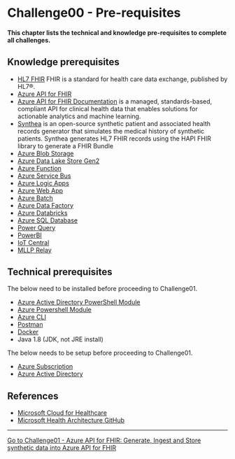 # Challenge00 - Pre-requisites

#### This chapter lists the technical and knowledge pre-requisites to complete all challenges.

## Knowledge prerequisites
* [HL7 FHIR](https://hl7.org/fhir/) FHIR is a standard for health care data exchange, published by HL7®.
* [Azure API for FHIR](https://azure.microsoft.com/en-us/services/azure-api-for-fhir/)
* [Azure API for FHIR Documentation](https://docs.microsoft.com/en-us/azure/healthcare-apis/) is a managed, standards-based, compliant API for clinical health data that enables solutions for actionable analytics and machine learning.
* [Synthea](https://github.com/synthetichealth/synthea) is an open-source synthetic patient and associated health records generator that simulates the medical history of synthetic patients. Synthea generates HL7 FHIR records using the HAPI FHIR library to generate a FHIR Bundle
* [Azure Blob Storage](https://docs.microsoft.com/en-us/azure/storage/blobs/storage-blobs-introduction)
* [Azure Data Lake Store Gen2](https://docs.microsoft.com/en-us/azure/storage/blobs/data-lake-storage-introduction)
* [Azure Function](https://docs.microsoft.com/en-us/azure/azure-functions/)
* [Azure Service Bus](https://docs.microsoft.com/en-us/azure/service-bus-messaging/service-bus-messaging-overview)
* [Azure Logic Apps](https://docs.microsoft.com/en-us/azure/logic-apps/)
* [Azure Web App](https://docs.microsoft.com/en-us/azure/app-service/)
* [Azure Batch](https://docs.microsoft.com/en-us/azure/batch/)
* [Azure Data Factory](https://docs.microsoft.com/en-us/azure/data-factory/introduction)
* [Azure Databricks](https://docs.microsoft.com/en-us/azure/databricks/scenarios/what-is-azure-databricks)
* [Azure SQL Database](https://docs.microsoft.com/en-us/azure/azure-sql/)
* [Power Query](https://docs.microsoft.com/en-us/power-query/power-query-what-is-power-query)
* [PowerBI](https://docs.microsoft.com/en-us/power-bi/fundamentals/power-bi-overview)
* [IoT Central](https://docs.microsoft.com/en-us/azure/iot-central/healthcare/concept-continuous-patient-monitoring-architecture)
* [MLLP Relay](https://hapifhir.github.io/hapi-hl7v2/hapi-hl7overhttp/specification.html)

## Technical prerequisites
The below need to be installed before proceeding to Challenge01.
* [Azure Active Directory PowerShell Module](https://docs.microsoft.com/en-us/powershell/azure/active-directory/install-adv2?view=azureadps-2.0)
* [Azure Powershell Module](https://docs.microsoft.com/en-us/powershell/azure/install-az-ps?view=azps-4.5.0)
* [Azure CLI](https://docs.microsoft.com/en-us/cli/azure/install-azure-cli-windows?view=azure-cli-latest&tabs=azure-cli)
* [Postman](https://www.postman.com/downloads/)
* [Docker](https://www.docker.com/)
* Java 1.8 (JDK, not JRE install)

The below needs to be setup before proceeding to Challenge01.
* [Azure Subscription](https://azure.microsoft.com/en-us/free/)
* [Azure Active Directory](https://docs.microsoft.com/en-us/azure/active-directory/)



## References
* [Microsoft Cloud for Healthcare](https://www.microsoft.com/en-us/industry/health/microsoft-cloud-for-healthcare)
* [Microsoft Health Architecture GitHub](https://github.com/microsoft/health-architectures)

***

[Go to Challenge01 - Azure API for FHIR: Generate, Ingest and Store synthetic data into Azure API for FHIR](../Challenge01-AzureAPIforFHIR/ReadMe.md)
